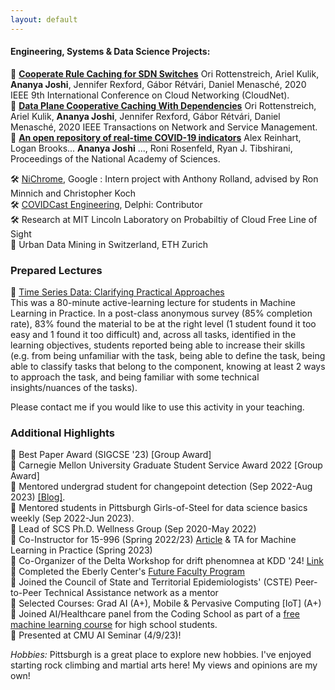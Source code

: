 ```yaml
--- 
layout: default
---
```


#### Engineering, Systems & Data Science Projects: 

📄 **[Cooperate Rule Caching for SDN Switches](https://ieeexplore.ieee.org/abstract/document/9335795/)** Ori Rottenstreich, Ariel Kulik, **Ananya Joshi**, Jennifer Rexford, Gábor Rétvári, Daniel Menasché, 2020 IEEE 9th International Conference on Cloud Networking (CloudNet).  
📄 **[Data Plane Cooperative Caching With Dependencies](https://ieeexplore.ieee.org/abstract/document/9632694)** Ori Rottenstreich, Ariel Kulik, **Ananya Joshi**, Jennifer Rexford, Gábor Rétvári, Daniel Menasché, 2020 IEEE Transactions on Network and Service Management.  
📄 **[An open repository of real-time COVID-19 indicators](https://www.pnas.org/doi/abs/10.1073/pnas.2111452118)** Alex Reinhart, Logan Brooks... **Ananya Joshi** ..., Roni Rosenfeld, Ryan J. Tibshirani, Proceedings of the National Academy of Sciences.  

🛠️ [NiChrome](https://github.com/u-root/NiChrome), Google : Intern project with Anthony Rolland, advised by Ron Minnich and Christopher Koch    
🛠️ [COVIDCast Engineering](https://www.pnas.org/doi/10.1073/pnas.2111452118), Delphi: Contributor    
🛠️ Research at MIT Lincoln Laboratory on Probabiltiy of Cloud Free Line of Sight    
📄 Urban Data Mining in Switzerland, ETH Zurich    

### Prepared Lectures 
📕 [Time Series Data: Clarifying Practical Approaches](https://drive.google.com/file/d/1q3MddboM3Ckm0YLZSJEvVksm6AS4go0J/view?usp=sharing) <br>
This was a 80-minute active-learning lecture for students in Machine Learning in Practice. In a post-class anonymous survey (85% completion rate), 83% found the material to be at the right level (1 student found it too easy and 1 found it too difficult) and, across all tasks, identified in the learning objectives, students reported being able to increase their skills (e.g. from being unfamiliar with the task, being able to define the task, being able to classify tasks that belong to the component, knowing at least 2 ways to approach the task, and being familiar with some technical insights/nuances of the tasks).

Please contact me if you would like to use this activity in your teaching. 

### Additional Highlights
🌟 Best Paper Award (SIGCSE '23) [Group Award]  
🌟 Carnegie Mellon University Graduate Student Service Award 2022 [Group Award]  
🌟 Mentored undergrad student for changepoint detection (Sep 2022-Aug 2023) <a href="https://delphi.cmu.edu/blog/2023/12/20/exploratory-analysis-identifying-changing-variant-behavior-during-a-pandemic/" class="link-primary">[Blog]</a>.    
🌟 Mentored students in Pittsburgh Girls-of-Steel for data science basics weekly (Sep 2022-Jun 2023).    
🌟 Lead of SCS Ph.D. Wellness Group (Sep 2020-May 2022)  
🌟 Co-Instructor for 15-996 (Spring 2022/23) [Article](https://magazine.cs.cmu.edu/creating-a-jedi-mindset) & TA for Machine Learning in Practice (Spring 2023)  
🌟 Co-Organizer of the Delta Workshop for drift phenomnea at KDD '24! [Link](https://aiimlab.org/events/KDD_2024_Discovering_Drift_Phenomena_in_Evolving_Landscape.html)   
🌟 Completed the Eberly Center's [Future Faculty Program](https://drive.google.com/drive/folders/1Gpn3lKipagcTaLgiChta_YRaVf2oW5LF?usp=sharing)  
🌟 Joined the Council of State and Territorial Epidemiologists' (CSTE) Peer-to-Peer Technical Assistance network as a mentor  
🌟 Selected Courses: Grad AI (A+), Mobile & Pervasive Computing [IoT] (A+)   
🌟 Joined AI/Healthcare panel from the Coding School as part of a [free machine learning course](https://the-cs.org/train-course) for high school students.    
🌟 Presented at CMU AI Seminar (4/9/23)!

*Hobbies:* Pittsburgh is a great place to explore new hobbies. I've enjoyed starting rock climbing and martial arts here!
My views and opinions are my own!






